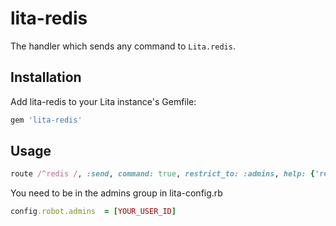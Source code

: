 # lita-redis

The handler which sends any command to `Lita.redis`.

## Installation

Add lita-redis to your Lita instance's Gemfile:

``` ruby
gem 'lita-redis'
```

## Usage

``` ruby
route /^redis /, :send, command: true, restrict_to: :admins, help: {'redis COMMAND [ARG ...]' => 'Sends a COMMAND to Lita.redis with ARG.'}
```

You need to be in the admins group in lita-config.rb

``` ruby
config.robot.admins  = [YOUR_USER_ID]
```
